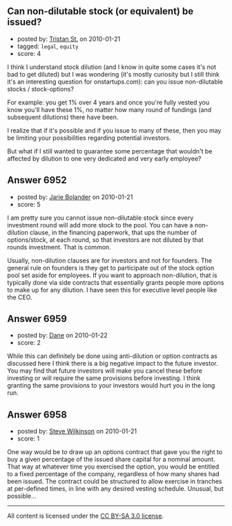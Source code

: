 ## Can non-dilutable stock (or equivalent) be issued?

- posted by: [Tristan St.](https://stackexchange.com/users/-1/2151-tristan-st) on 2010-01-21
- tagged: `legal`, `equity`
- score: 4

I think I understand stock dilution (and I know in quite some cases it's not bad to get diluted) but I was wondering (it's mostly curiosity but I still think it's an interesting question for onstartups.com): can you issue non-dilutable stocks / stock-options?

For example: you get 1% over 4 years and once you're fully vested you know you'll have these 1%, no matter how many round of fundings (and subsequent dilutions) there have been.

I realize that if it's possible and if you issue to many of these, then you may be limiting your possibilities regarding potential investors.

But what if I still wanted to guarantee some percentage that wouldn't be affected by dilution to one very dedicated and very early employee?




## Answer 6952

- posted by: [Jarie Bolander](https://stackexchange.com/users/-1/585-jarie-bolander) on 2010-01-21
- score: 5

I am pretty sure you cannot issue non-dilutable stock since every investment round will add more stock to the pool. You can have a non-dilution clause, in the financing paperwork, that ups the number of options/stock, at each round, so that investors are not diluted by that rounds investment. That is common.

Usually, non-dilution clauses are for investors and not for founders. The general rule on founders is they get to participate out of the stock option pool set aside for employees. If you want to approach non-dilution, that is typically done via side contracts that essentially grants people more options to make up for any dilution. I have seen this for executive level people like the CEO.


## Answer 6959

- posted by: [Dane](https://stackexchange.com/users/-1/1441-dane) on 2010-01-22
- score: 2

While this can definitely be done using anti-dilution or option contracts as discussed here I think there is a big negative impact to the future investor. You may find that future investors will make you cancel these before investing or will require the same provisions before investing. I think granting the same provisions to your investors would hurt you in the long run.


## Answer 6958

- posted by: [Steve Wilkinson](https://stackexchange.com/users/-1/2177-steve-wilkinson) on 2010-01-21
- score: 1

One way would be to draw up an options contract that gave you the right to buy a given percentage of the issued share capital for a nominal amount.  That way at whatever time you exercised the option, you would be entitled to a fixed percentage of the company, regardless of how many shares had been issued.  The contract could be structured to allow exercise in tranches at per-defined times, in line with any desired vesting schedule.  Unusual, but possible...



---

All content is licensed under the [CC BY-SA 3.0 license](https://creativecommons.org/licenses/by-sa/3.0/).
